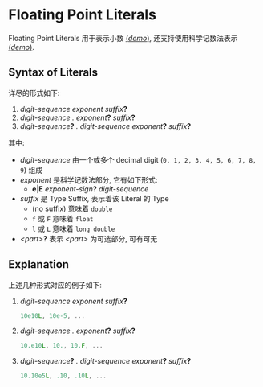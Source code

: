 # Floating Point Literals

Floating Point Literals 用于表示小数
[(*demo*)](psi_element://FloatingPointLiterals_FloatDouble_Test),
还支持使用科学记数法表示
[(*demo*)](psi_element://FloatingPointLiterals_Scientist_Test).

## Syntax of Literals

详尽的形式如下:

1. *digit-sequence exponent suffix*<strong>?</strong>
2. *digit-sequence . exponent*<strong>?</strong> *suffix*<strong>?</strong>
3. *digit-sequence*<strong>?</strong> *. digit-sequence exponent*<strong>?</strong> *suffix*<strong>?</strong>

其中:

- *digit-sequence* 由一个或多个 decimal digit (`0, 1, 2, 3, 4, 5, 6, 7, 8, 9`) 组成
- *exponent* 是科学记数法部分, 它有如下形式:
  - **e**|**E** *exponent-sign*<strong>?</strong> *digit-sequence*
- *suffix* 是 Type Suffix, 表示着该 Literal 的 Type
  - (no suffix) 意味着 `double`
  - `f` 或 `F` 意味着 `float`
  - `l` 或 `L` 意味着 `long double`
- *\<part\>***?** 表示 *\<part\>* 为可选部分, 可有可无

## Explanation

上述几种形式对应的例子如下:

1. *digit-sequence exponent suffix*<strong>?</strong>
    ```c++
    10e10L, 10e-5, ...
    ```
2. *digit-sequence . exponent*<strong>?</strong> *suffix*<strong>?</strong>
    ```c++
    10.e10L, 10., 10.F, ...
    ```
3. *digit-sequence*<strong>?</strong> *. digit-sequence exponent*<strong>?</strong> *suffix*<strong>?</strong>
    ```c++
    10.10e5L, .10, .10L, ...
    ```
